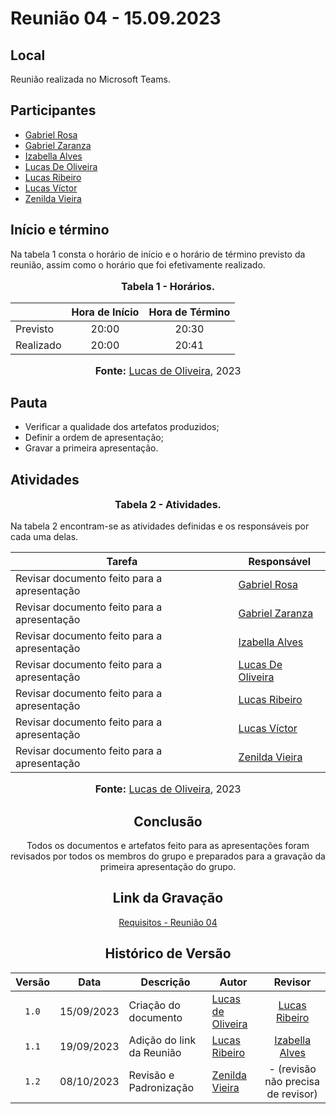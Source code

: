 # Reunião 04 - 15.09.2023

## Local

Reunião realizada no Microsoft Teams.

## Participantes

* [Gabriel Rosa](https://github.com/gabrielrosa09)
* [Gabriel Zaranza](https://github.com/GZaranza)
* [Izabella Alves](https://github.com/izabellaalves)
* [Lucas De Oliveira](https://github.com/LucasOliveiraDiasMarquesFerreira)
* [Lucas Ribeiro](https://github.com/lucassouzs)
* [Lucas Víctor](https://github.com/Lucas13032003)
* [Zenilda Vieira](https://github.com/zenildavieira)
  
## Início e término

Na tabela 1 consta o horário de início e o horário de término previsto da reunião, assim como o horário que foi efetivamente realizado.

<div align="center">
<font size="3"><p style="text-align: center"><b>Tabela 1 - Horários.</b></p></font>
</div>

|           | Hora de Início | Hora de Término |
| --------- | :------------: | :-------------: |
| Previsto  |     20:00      |      20:30      |
| Realizado |     20:00      |      20:41      |

<div align="center">
<font size="3"><p style="text-align: center"><b>Fonte:</b> <a href="https://github.com/LucasOliveiraDiasMarquesFerreira">Lucas de Oliveira</a>, 2023</p></font>
</div>


## Pauta

* Verificar a qualidade dos artefatos produzidos;
* Definir a ordem de apresentação;
* Gravar a primeira apresentação.

## Atividades

<div align="center">
<font size="3"><p style="text-align: center"><b>Tabela 2 - Atividades.</b></p></font>
</div>

Na tabela 2 encontram-se as atividades definidas e os responsáveis por cada uma delas.

| Tarefa                                      | Responsável                                                              |
| ------------------------------------------- | ------------------------------------------------------------------------ |
| Revisar documento feito para a apresentação | [Gabriel Rosa](https://github.com/gabrielrosa09)                         |
| Revisar documento feito para a apresentação | [Gabriel Zaranza](https://github.com/GZaranza)                           |
| Revisar documento feito para a apresentação | [Izabella Alves](https://github.com/izabellaalves)                       |
| Revisar documento feito para a apresentação | [Lucas De Oliveira](https://github.com/LucasOliveiraDiasMarquesFerreira) |
| Revisar documento feito para a apresentação | [Lucas Ribeiro](https://github.com/lucassouzs)                           |
| Revisar documento feito para a apresentação | [Lucas Víctor](https://github.com/Lucas13032003)                         |
| Revisar documento feito para a apresentação | [Zenilda Vieira](https://github.com/zenildavieira)                       |

<div align="center">
<font size="3"><p style="text-align: center"><b>Fonte:</b> <a href="https://github.com/LucasOliveiraDiasMarquesFerreira">Lucas de Oliveira</a>, 2023</p></font>

## Conclusão

Todos os documentos e artefatos feito para as apresentações foram revisados por todos os membros do grupo e preparados para a gravação da primeira apresentação do grupo.

## Link da Gravação

[Requisitos - Reunião 04](https://youtu.be/ZkA1xQYww2M)

## Histórico de Versão

| Versão | Data       | Descrição                 | Autor                                                                    |                      Revisor                       |
| :----: | ---------- | ------------------------- | ------------------------------------------------------------------------ | :------------------------------------------------: |
| `1.0`  | 15/09/2023 | Criação do documento      | [Lucas de Oliveira](https://github.com/LucasOliveiraDiasMarquesFerreira) |   [Lucas Ribeiro](https://github.com/lucassouzs)   |
| `1.1`  | 19/09/2023 | Adição do link da Reunião | [Lucas Ribeiro](https://github.com/lucassouzs)                           | [Izabella Alves](https://github.com/izabellaalves) |
| `1.2`  | 08/10/2023 | Revisão e Padronização    | [Zenilda Vieira](https://github.com/zenildavieira)                       |- (revisão não precisa de revisor)|
